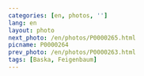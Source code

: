 ```yaml
---
categories: [en, photos, '']
lang: en
layout: photo
next_photo: /en/photos/P0000265.html
picname: P0000264
prev_photo: /en/photos/P0000263.html
tags: [Baska, Feigenbaum]
---
```

